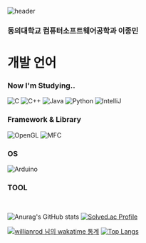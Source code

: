 ![header](https://capsule-render.vercel.app/api?type=waving&color=auto&height=300&section=header&text=unib35&fontSize=90&animation=fadeIn&fontAlignY=38&desc=이종민&descAlignY=55&descAlign=73)

<div align="left">

### 동의대학교 컴퓨터소프트웨어공학과 이종민



# 개발 언어


### Now I'm Studying..
![C](https://img.shields.io/badge/c-%2300599C.svg?style=for-the-badge&logo=c&logoColor=white)
![C++](https://img.shields.io/badge/c++-%2300599C.svg?style=for-the-badge&logo=c%2B%2B&logoColor=white)
![Java](https://img.shields.io/badge/java-F54A2A?style=for-the-badge&logo=openjdk&logoColor=white)
![Python](https://img.shields.io/badge/python-3670A0?style=for-the-badge&logo=python&logoColor=ffdd54)
![IntelliJ](https://img.shields.io/badge/-Intellij-000000?style=for-the-badge&logo=IntelliJIDEA&logoColor=white)

### Framework & Library
![OpenGL](https://img.shields.io/badge/opengl-%23323330.svg?style=for-the-badge&logo=opengl&logoColor=%23F7DF1E)
![MFC](https://img.shields.io/badge/mfc-3172C9.svg?style=for-the-badge&logo=microsoft&logoColor=white)

### OS
![Arduino](https://img.shields.io/badge/-Arduino-00979D?style=for-the-badge&logo=Arduino&logoColor=white)

### TOOL

<br>




![Anurag's GitHub stats](https://github-readme-stats.vercel.app/api?username=unib35&show_icons=true&count_private=true)  [![Solved.ac Profile](http://mazassumnida.wtf/api/v2/generate_badge?boj=unib35)](https://solved.ac/unib35)




[![willianrod 님의 wakatime 통계](https://github-readme-stats.vercel.app/api/wakatime?username=unib35&layout=compact&count_private=true)](https://wakatime.com/@leejongmin) [![Top Langs](https://github-readme-stats.vercel.app/api/top-langs/?username=unib35&langs_count=10)](https://github.com/anuraghazra/github-readme-stats)


</div>
